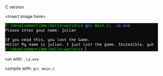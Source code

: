 C version

\<insert image here\>

![Preview](preview.jpg)

run with: `.\a.exe`

compile with: `gcc main.c`
